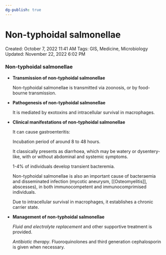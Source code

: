 ```yaml
---
dg-publish: true
---
```


# Non-typhoidal salmonellae

Created: October 7, 2022 11:41 AM
Tags: GIS, Medicine, Microbiology
Updated: November 22, 2022 6:02 PM

### Non-typhoidal salmonellae

- **Transmission of non-typhoidal salmonellae**
    
    Non-typhoidal salmonellae is transmitted via zoonosis, or by food-bourne transmission.
    
- **Pathogenesis of non-typhoidal salmonellae**
    
    It is mediated by exotoxins and intracellular survival in macrophages.
    
- **Clinical manifestations of non-typhoidal salmonellae**
    
    It can cause gastroenteritis:
    
    Incubation period of around 8 to 48 hours.
    
    It classically presents as diarrhoea, which may be watery or dysentery-like, with or without abdominal and systemic symptoms.
    
    1-4% of individuals develop transient bacteremia.
    
    Non-typhoidal salmonellae is also an important cause of bacteraemia and disseminated infection (mycotic aneurysm, [[Osteomyelitis]], abscesses), in both immunocompetent and immunocomprimised individuals.
    
    Due to intracellular survival in macrophages, it establishes a chronic carrier state.
    
- **Management of non-typhoidal salmonellae**
    
    *Fluid and electrolyte replacement* and other supportive treatment is provided.
    
    *Antibiotic therapy*. Fluoroquinolones and third generation cephalosporin is given when necessary.